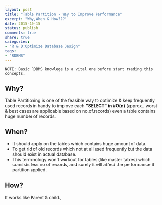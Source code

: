 ```yaml
---
layout: post
title: "Table Partition - Way to Improve Performance"
excerpt: "Why,When & How???"
date: 2015-10-15
status: publish
comments: true
share: true
categories:
- "R & D:Optimize Database Design"
tags:
- "RDBMS"
---
```


	NOTE: Basic RDBMS knowlege is a vital one before start reading this concepts.
	
## Why?
Table Partitioning is one of the feasible way to optimize & keep frequently used records in handy to improve each **"SELECT" in #O(n)** (approx.. worst & best cases are applicable based on no.of.records) even a table contains huge number of records.

## When?
* It should apply on the tables which contains huge amount of data.
* To get rid of old records which not at all used frequently but the data should exist in actual database.
* This terminology won't workout for tables (like master tables) which consists less no of records, and surely it will affect the performance if partition applied.

## How?
It works like Parent & child., 







  

	

